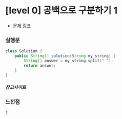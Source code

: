 # [level 0] 공백으로 구분하기 1 

* [문제 링크](https://school.programmers.co.kr/learn/courses/30/lessons/181869)


### 실행문
```java
class Solution {
    public String[] solution(String my_string) {
        String[] answer = my_string.split(" ");       
        return answer;
    }
}
```


##### 참고사이트


### 느낀점
```
?
``` 